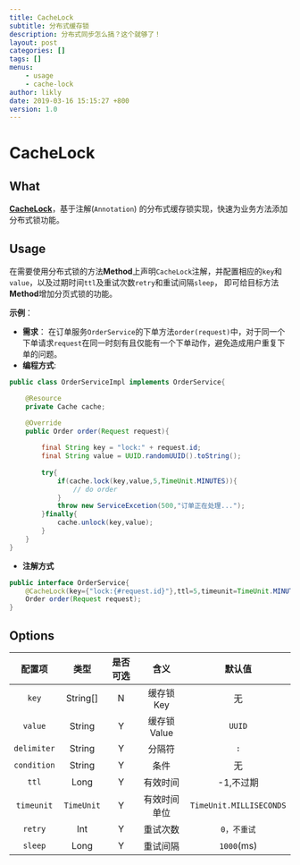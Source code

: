 ```yaml
---
title: CacheLock
subtitle: 分布式缓存锁
description: 分布式同步怎么搞？这个就够了！
layout: post
categories: []
tags: []
menus: 
    - usage
    - cache-lock
author: likly
date: 2019-03-16 15:15:27 +800
version: 1.0
---
```


# CacheLock
## What

**[CacheLock](/final-cache/final-cache-core/src/main/java/org/finalframework/cache/annotation/CacheLock.java)**，基于注解(`Annotation`)
的分布式缓存锁实现，快速为业务方法添加分布式锁功能。

## Usage

在需要使用分布式锁的方法**Method**上声明`CacheLock`注解，并配置相应的`key`和`value`，以及过期时间`ttl`及重试次数`retry`和重试间隔`sleep`，
即可给目标方法**Method**增加分页式锁的功能。

**示例**：

* **需求**： 在订单服务`OrderService`的下单方法`order(request)`中，对于同一个下单请求`request`在同一时刻有且仅能有一个下单动作，避免造成用户重复下单的问题。
* **编程方式**:
```java
public class OrderServiceImpl implements OrderService{

    @Resource
    private Cache cache;

    @Override
    public Order order(Request request){
        
        final String key = "lock:" + request.id;
        final String value = UUID.randomUUID().toString();
        
        try{
            if(cache.lock(key,value,5,TimeUnit.MINUTES)){
                // do order
            }
            throw new ServiceExcetion(500,"订单正在处理...");
        }finally{
            cache.unlock(key,value);
        }
    }
}
```
* **注解方式**
```java
public interface OrderService{
    @CacheLock(key={"lock:{#request.id}"},ttl=5,timeunit=TimeUnit.MINUTES)
    Order order(Request request);
}
```


## Options

|   配置项    |    类型    | 是否可选 |     含义     |         默认值          |
| :---------: | :--------: | :------: | :----------: | :---------------------: |
|    `key`    |  String[]  |    N     |  缓存锁Key   |           无            |
|   `value`   |   String   |    Y     | 缓存锁Value  |         `UUID`          |
| `delimiter` |   String   |    Y     |    分隔符    |           `:`           |
| `condition` |   String   |    Y     |     条件     |           无            |
|    `ttl`    |    Long    |    Y     |   有效时间   |        -1,不过期        |
| `timeunit`  | `TimeUnit` |    Y     | 有效时间单位 | `TimeUnit.MILLISECONDS` |
|   `retry`   |    Int     |    Y     |   重试次数   |       `0，不重试`       |
|   `sleep`   |    Long    |    Y     |   重试间隔   |       `1000`(ms)        |

